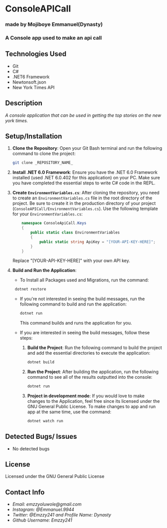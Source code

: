 # ConsoleAPICall

### made by Mojiboye Emmanuel(Dynasty)

### A Console app used to make an api call

## Technologies Used
* Git
* C#
* .NET6 Framework
* Newtonsoft.json
* New York Times API

## Description
_A console application that can be used in getting the top stories on the new york times._


## Setup/Installation
1. **Clone the Repository**: Open your Git Bash terminal and run the following command to clone the project:
    ```sh
    git clone _REPOSITORY_NAME_
    ```

2. **Install .NET 6.0 Framework**: Ensure you have the .NET 6.0 Framework installed (used .NET 6.0.402 for this application) on your PC. Make sure you have completed the essential steps to write C# code in the REPL.

3. **Create `EnvironmentVariables.cs`**: After cloning the repository, you need to create an `EnvironmentVariables.cs` file in the root directory of the project. Be sure to create it in the production directory of your project (`ConsoleAPICall/EnvironmentVariables.cs`). Use the following template for your `EnvironmentVariables.cs`:

    ```cs
        namespace ConsoleApiCall.Keys
        {
            public static class EnvironmentVariables
            {
                public static string ApiKey = "[YOUR-API-KEY-HERE]";
            }
        }
    ```

   Replace "[YOUR-API-KEY-HERE]" with your own API key.

4. **Build and Run the Application**:
    - To Install all Packages used and Migrations, run the command:
     ```sh
      dotnet restore
      ```

    - If you're not interested in seeing the build messages, run the following command to build and run the application:
      ```sh
      dotnet run
      ```
      This command builds and runs the application for you.

    - If you are interested in seeing the build messages, follow these steps:
        1. **Build the Project**: Run the following command to build the project and add the essential directories to execute the application:
            ```sh
            dotnet build
            ```

        2. **Run the Project**: After building the application, run the following command to see all of the results outputted into the console:
            ```sh
            dotnet run
            ```
        3. **Project in development mode**: If you would love to make changes to the Application, feel free since its licensed under the GNU General Public License. To make changes to app and run app at the same time, use the command:
            ```sh
            dotnet watch run
            ```

## Detected Bugs/ Issues
* No detected bugs

## License 
Licensed under the GNU General Public License

## Contact Info
* _Email: emzzyoluwole@gmail.com_
* _Instagram: @Emmanuel.9944_
* _Twitter: @Emzzy241 and Profile Name: Dynasty_
* _Github Username: Emzzy241_
